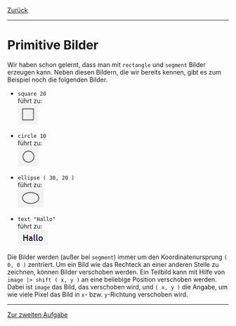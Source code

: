 [Zurück](Nikolaus.md)

---

# Primitive Bilder

Wir haben schon gelernt, dass man mit `rectangle` und `segment` Bilder erzeugen kann.
Neben diesen Bildern, die wir bereits kennen, gibt es zum Beispiel noch die folgenden Bilder.

* `square 20`  
  führt zu:  
  ![square](../images/square.png)

* `circle 10`  
  führt zu:  
  ![circle](../images/circle.png)

* `ellipse ( 30, 20 )`  
  führt zu:  
  ![oval](../images/oval.png)

* `text "Hallo"`  
  führt zu:  
  ![text](../images/text.png)

Die Bilder werden (außer bei `segment`) immer um den Koordinatenursprung `( 0, 0 )` zentriert.
Um ein Bild wie das Rechteck an einer anderen Stelle zu zeichnen, können Bilder verschoben werden.
Ein Teilbild kann mit Hilfe von `image |> shift ( x, y )` an eine beliebige Position verschoben werden.
Dabei ist `image` das Bild, das verschoben wird, und `( x, y )` die Angabe, um wie viele Pixel das Bild in `x`- bzw. `y`-Richtung verschoben wird.

---

[Zur zweiten Aufgabe](Re-Use.md)
